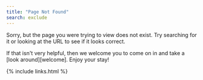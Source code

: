 ```yaml
---
title: "Page Not Found"
search: exclude
---
```


Sorry, but the page you were trying to view does not exist. Try searching for it or looking at the URL to see if it looks correct.

If that isn't very helpful, then we welcome you to come on in and take a [look around][welcome].  Enjoy your stay!

{% include links.html %}
